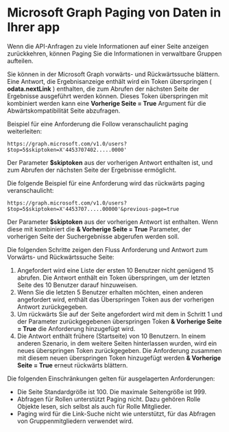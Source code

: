 
# <a name="paging-microsoft-graph-data-in-your-app"></a>Microsoft Graph Paging von Daten in Ihrer app 
 
Wenn die API-Anfragen zu viele Informationen auf einer Seite anzeigen zurückkehren, können Paging Sie die Informationen in verwaltbare Gruppen aufteilen. 

Sie können in der Microsoft Graph vorwärts- und Rückwärtssuche blättern. Eine Antwort, die Ergebnisanzeige enthält wird ein Token überspringen ( **odata.nextLink** ) enthalten, die zum Abrufen der nächsten Seite der Ergebnisse ausgeführt werden können. Dieses Token überspringen mit kombiniert werden kann eine **Vorherige Seite = True** Argument für die Abwärtskompatibilität Seite abzufragen.

Beispiel für eine Anforderung die Follow veranschaulicht paging weiterleiten:

```
https://graph.microsoft.com/v1.0/users?$top=5$skiptoken=X'4453707402.....0000'
```
Der Parameter **$skiptoken** aus der vorherigen Antwort enthalten ist, und zum Abrufen der nächsten Seite der Ergebnisse ermöglicht.

Die folgende Beispiel für eine Anforderung wird das rückwärts paging veranschaulicht:

```
https://graph.microsoft.com/v1.0/users?$top=5$skiptoken=X'4453707.....00000'&previous-page=true
```
Der Parameter **$skiptoken** aus der vorherigen Antwort ist enthalten. Wenn diese mit kombiniert die **& Vorherige Seite = True** Parameter, der vorherigen Seite der Suchergebnisse abgerufen werden soll.

Die folgenden Schritte zeigen den Fluss Anforderung und Antwort zum Vorwärts- und Rückwärtssuche Seite:

1. Angefordert wird eine Liste der ersten 10 Benutzer nicht genügend 15 abrufen. Die Antwort enthält ein Token überspringen, um der letzten Seite des 10 Benutzer darauf hinzuweisen.
2. Wenn Sie die letzten 5 Benutzer erhalten möchten, einen anderen angefordert wird, enthält das Überspringen Token aus der vorherigen Antwort zurückgegeben.
3. Um rückwärts Sie auf der Seite angefordert wird mit dem in Schritt 1 und der Parameter zurückgegebenen überspringen Token **& Vorherige Seite = True** die Anforderung hinzugefügt wird.
4. Die Antwort enthält frühere (Startseite) von 10 Benutzern. In einem anderen Szenario, in dem weitere Seiten hinterlassen wurden, wird ein neues überspringen Token zurückgegeben. Die Anforderung zusammen mit diesem neuen überspringen Token hinzugefügt werden **& Vorherige Seite = True** erneut rückwärts blättern.

Die folgenden Einschränkungen gelten für ausgelagerten Anforderungen:

- Die Seite Standardgröße ist 100. Die maximale Seitengröße ist 999.
- Abfragen für Rollen unterstützt Paging nicht. Dazu gehören Rolle Objekte lesen, sich selbst als auch für Rolle Mitglieder.
- Paging wird für die Link-Suche nicht wie unterstützt, für das Abfragen von Gruppenmitgliedern verwendet wird.
